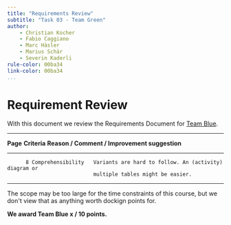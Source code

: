 ```yaml
---
title: "Requirements Review"
subtitle: "Task 03 - Team Green"
author:
    - Christian Kocher
    - Fabio Caggiano
    - Marc Häsler
    - Marius Schär
    - Severin Kaderli
rule-color: 00ba34
link-color: 00ba34
...
```


# Requirement Review
With this document we review the Requirements Document for [Team Blue](https://github.com/LucaRitz/ch.bfh.bti7081.s2019.blue).

-----------------------------------------------------------------------------------------
   **Page** **Criteria**        **Reason / Comment / Improvement suggestion**
----------- -----------------   ---------------------------------------------------------
          8 Comprehensibility   Variants are hard to follow. An (activity) diagram or
                                multiple tables might be easier.
-----------------------------------------------------------------------------------------

The scope may be too large for the time constraints of this course,
but we don't view that as anything worth dockign points for.

**We award Team Blue x / 10 points.**
